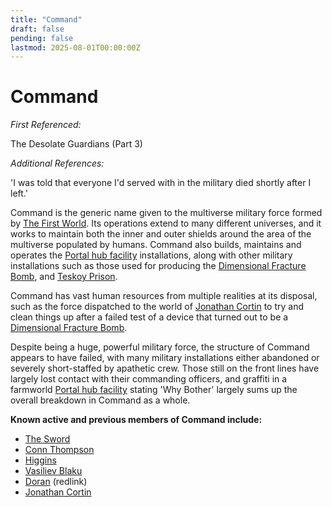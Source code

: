 ```yaml
---
title: "Command"
draft: false
pending: false
lastmod: 2025-08-01T00:00:00Z
---
```


# Command

*First Referenced:*

The Desolate Guardians (Part 3)

*Additional References:*

'I was told that everyone I'd served with in the military died shortly after I left.'

Command is the generic name given to the multiverse military force formed by [The First World](/worlds/the-first-world). Its operations extend to many different universes, and it works to maintain both the inner and outer shields around the area of the multiverse populated by humans. Command also builds, maintains and operates the [Portal hub facility](/devices/portal-hub-facility) installations, along with other military installations such as those used for producing the [Dimensional Fracture Bomb](/devices/dimensional-fracture-bomb), and [Teskoy Prison](/entities/teskoy-prison).

Command has vast human resources from multiple realities at its disposal, such as the force dispatched to the world of [Jonathan Cortin](/people/jonathan-cortin) to try and clean things up after a failed test of a device that turned out to be a [Dimensional Fracture Bomb](/devices/dimensional-fracture-bomb).

Despite being a huge, powerful military force, the structure of Command appears to have failed, with many military installations either abandoned or severely short-staffed by apathetic crew. Those still on the front lines have largely lost contact with their commanding officers, and graffiti in a farmworld [Portal hub facility](/devices/portal-hub-facility) stating 'Why Bother' largely sums up the overall breakdown in Command as a whole.

**Known active and previous members of Command include:**
- [The Sword](/people/ward-shaw-the-sword)
- [Conn Thompson](/people/conn-thompson)
- [Higgins](/people/higgins)
- [Vasiliev Blaku](/people/vasiliev-blaku)
- [Doran](/people/doran) (redlink)
- [Jonathan Cortin](/people/jonathan-cortin)
